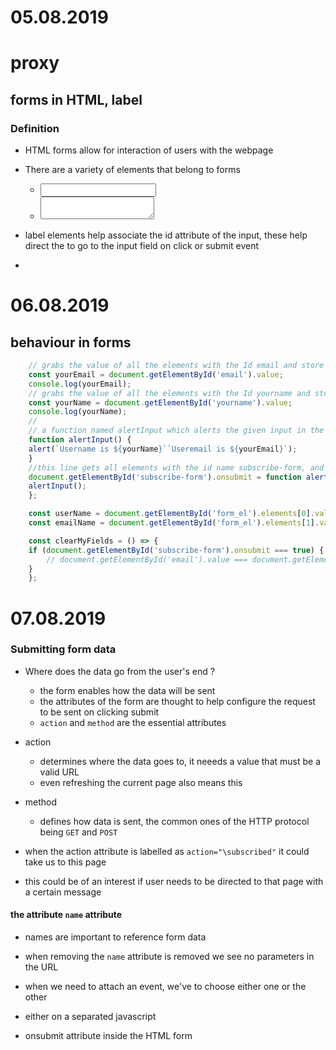 # 05.08.2019
# proxy

## forms in HTML, label
### Definition
- HTML forms allow for interaction of users with the webpage

- There are a variety of elements that belong to forms
    - <input></input>
    - <textarea></textarea>
- label elements help associate the id attribute of the input, these help direct the to go to the input field on click or submit event
- 

# 06.08.2019
## behaviour in forms
```javascript
    // grabs the value of all the elements with the Id email and store it a variable called _yourEmail_
    const yourEmail = document.getElementById('email').value;
    console.log(yourEmail);
    // grabs the value of all the elements with the Id yourname and store it a variable called _yourEmail_
    const yourName = document.getElementById('yourname').value;
    console.log(yourName);
    //
    // a function named alertInput which alerts the given input in the backtick
    function alertInput() {
    alert(`Username is ${yourName}``Useremail is ${yourEmail}`);
    }
    //this line gets all elements with the id name subscribe-form, and is triggered to run the function alertOnSubmit, which calls the previously defined function
    document.getElementById('subscribe-form').onsubmit = function alertOnSubmit() {
    alertInput();
    };

    const userName = document.getElementById('form_el').elements[0].value;
    const emailName = document.getElementById('form_el').elements[1].value;

    const clearMyFields = () => {
    if (document.getElementById('subscribe-form').onsubmit === true) {
        // document.getElementById('email').value === document.getElementById('yourname').value === null
    }
    };
```

# 07.08.2019
### Submitting form data
- Where does the data go from the user's end ?
    - the form enables  how the data will be sent
    - the attributes of the form are thought to help configure the request to be sent on clicking submit
    - `action` and `method` are the essential attributes
- action
    - determines where the data goes to, it neeeds a value that must be a valid URL
    - even refreshing the current page also means this
- method
    - defines how data is sent, the common ones of the HTTP protocol being `GET` and `POST`

- when the action attribute is labelled as `action="\subscribed"` it could take us to this page

- this could be of an interest if user needs to be directed to that page with a certain message

#### the attribute `name` attribute
- names are important to reference form data
- when removing the `name` attribute is removed we see no parameters in the URL

- when we need to attach an event, we've to choose either one or the other 
- either on a separated javascript
- onsubmit attribute inside the HTML form